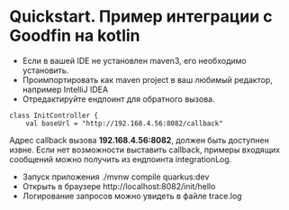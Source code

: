 # Quickstart. Пример интеграции с Goodfin на kotlin

- Если в вашей IDE не установлен maven3, его необходимо установить.
- Проимпортировать как maven project в ваш любимый редактор, например IntelliJ IDEA 
- Отредактируйте ендпоинт для обратного вызова. 
``` 
class InitController {
    val baseUrl = "http://192.168.4.56:8082/callback"
``` 
Адрес callback вызова **192.168.4.56:8082**, должен быть доступнен извне. 
Если нет возможности выставить callback, примеры входящих сообщений можно получить из ендпоинта integrationLog. 
- Запуск приложения ./mvnw compile quarkus:dev
- Открыть в браузере http://localhost:8082/init/hello
- Логирование запросов можно увидеть в файле trace.log